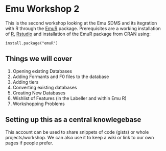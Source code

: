 # Emu Workshop 2

This is the second workshop looking at the Emu SDMS and its itegration with R through the [EmuR](https://github.com/IPS-LMU/emuR) package. Prerequisites are a working installation of [R](https://mirror.aarnet.edu.au/pub/CRAN/), [Rstudio](https://www.rstudio.com/products/rstudio/download/) and installation of the EmuR package from CRAN using:

```
install.package("emuR")
```

## Things we will cover

1. Opening existing Databases
2. Adding Formants and F0 files to the database
3. Adding tiers 
4. Converting existing databases
5. Creating New Databases
5. Wishlist of Features (in the Labeller and within Emu R)
6. Workshopping Problems

## Setting up this as a central knowlegebase 

This account can be used to share snippets of code (gists) or whole projects/workshop. We can also use it to keep a wiki or link to our own pages if people prefer.
